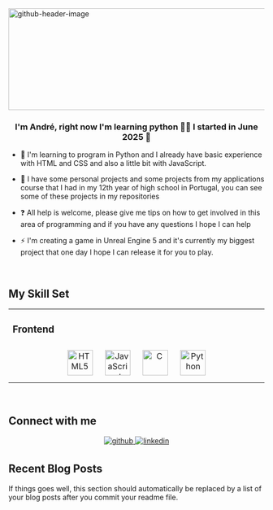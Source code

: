 <img width="961" height="200" alt="github-header-image" src="https://github.com/user-attachments/assets/6314b4df-088b-40a7-b156-7449937ff51d" />



### <div align="center">I'm André, right now I'm learning python 👨‍💻 I started in June 2025 🚀</div>  
  

- 🔭 I'm learning to program in Python and I already have basic experience with HTML and CSS and also a little bit with JavaScript.  
  

- 🌱 I have some personal projects and some projects from my applications course that I had in my 12th year of high school in Portugal, you can see some of these projects in my repositories
  

- ❓ All help is welcome, please give me tips on how to get involved in this area of programming and if you have any questions I hope I can help
  

- ⚡ I'm creating a game in Unreal Engine 5 and it's currently my biggest project that one day I hope I can release it for you to play.
  

<br/>  


## My Skill Set  
<table><tr><td valign="top" width="33%">



### Frontend  
<div align="center">  
<a href="https://en.wikipedia.org/wiki/HTML5" target="_blank"><img style="margin: 10px" src="https://profilinator.rishav.dev/skills-assets/html5-original-wordmark.svg" alt="HTML5" height="50" /></a>  
<a href="https://www.javascript.com/" target="_blank"><img style="margin: 10px" src="https://profilinator.rishav.dev/skills-assets/javascript-original.svg" alt="JavaScript" height="50" /></a>  
<a href="https://www.cprogramming.com/" target="_blank"><img style="margin: 10px" src="https://profilinator.rishav.dev/skills-assets/c-original.svg" alt="C" height="50" /></a>  
<a href="https://www.python.org/" target="_blank"><img style="margin: 10px" src="https://profilinator.rishav.dev/skills-assets/python-original.svg" alt="Python" height="50" /></a>  
</div>


</td></tr></table>  

<br/>  


## Connect with me  
<div align="center">
<a href="https://github.com/Andre2313" target="_blank">
<img src=https://img.shields.io/badge/github-%2324292e.svg?&style=for-the-badge&logo=github&logoColor=white alt=github style="margin-bottom: 5px;" />
</a>
<a href="https://www.linkedin.com/in/andr%C3%A9-fonseca-674186319/" target="_blank">
<img src=https://img.shields.io/badge/linkedin-%231E77B5.svg?&style=for-the-badge&logo=linkedin&logoColor=white alt=linkedin style="margin-bottom: 5px;" />
</a>
  
</div>  
  

## Recent Blog Posts  
<!-- BLOG-POST-LIST:START -->  
If things goes well, this section should automatically be replaced by a list of your blog posts after you commit your readme file. 
<!-- BLOG-POST-LIST:END -->  

<br/>  
